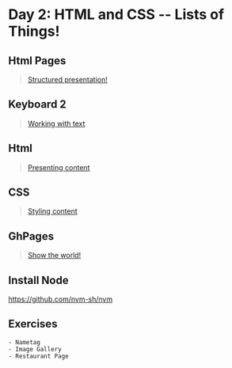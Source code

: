 Day 2: HTML and CSS -- Lists of Things!
===

## Html Pages

> [Structured presentation!](./notes/html-pages.md)

## Keyboard 2

> [Working with text](./notes/keyboard.md)

## Html

> [Presenting content](./notes/html.md)

## CSS

> [Styling content](./notes/css.md)

## GhPages

> [Show the world!](./notes/gh-pages.md)

## Install Node

https://github.com/nvm-sh/nvm


## Exercises
    - Nametag
    - Image Gallery
    - Restaurant Page